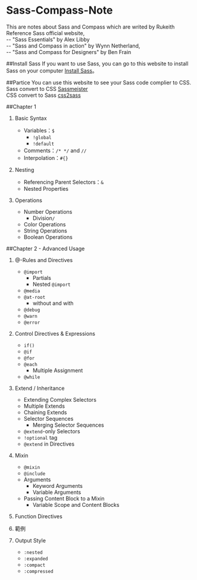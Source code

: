 # Sass-Compass-Note
This are notes about Sass and Compass which are writed by Rukeith  
Reference Sass official website,  
-- "Sass Essentials" by Alex Libby  
-- "Sass and Compass in action" by Wynn Netherland,  
-- "Sass and Compass for Designers" by Ben Frain    

##Install Sass
If you want to use Sass, you can go to this website to install Sass on your computer [Install Sass](http://sass-lang.com/install)。

##Partice
You can use this website to see your Sass code complier to CSS.  
Sass convert to CSS [Sassmeister](http://sassmeister.com/)  
CSS convert to Sass [css2sass](http://css2sass.herokuapp.com/)

##Chapter 1
1. Basic Syntax
	* Variables：`$`
		* `!global`
		* `!default`
	* Comments：`/* */` and `//`
	* Interpolation：`#{}`

2. Nesting
	* Referencing Parent Selectors：`&`
	* Nested Properties

3. Operations
	* Number Operations
		* Division`/` 
	* Color Operations
	* String Operations
	* Boolean Operations

##Chapter 2 - Advanced Usage
1. @-Rules and Directives
	* `@import`
		* 	Partials
		*  Nested `@import`
	* `@media`
	* `@at-root`
		* 	without and with
	* `@debug`
	* `@warn`
	* `@error`

2. Control Directives & Expressions
	* `if()`
	* `@if`
	* `@for`
	* `@each`
		* Multiple Assignment
	* `@while`

3. Extend / Inheritance
	* Extending Complex Selectors
	* Multiple Extends
	* Chaining Extends
	* Selector Sequences
		* Merging Selector Sequences
	* `@extend`-only Selectors
	* `!optional` tag
	* `@extend` in Directives

4. Mixin
	* `@mixin`
	* `@include`
	* Arguments
		* Keyword Arguments
		* Variable Arguments
	* Passing Content Block to a Mixin
		* Variable Scope and Content Blocks

5. Function Directives

6. 範例

7. Output Style
	* `:nested`
	* `:expanded`
	* `:compact`
	* `:compressed`
